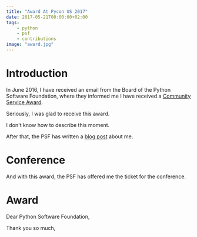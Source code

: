 ```yaml
---
title: "Award At Pycon US 2017"
date: 2017-05-21T00:00:00+02:00
tags:
    - python
    - psf
    - contributions
image: "award.jpg"
---
```


# Introduction

In June 2016, I have received an email from the Board of the Python Software Foundation, where they informed me I have received a [Community Service Award](https://www.python.org/community/awards/psf-awards/#june-2016).

Seriously, I was glad to receive this award.

I don't know how to describe this moment.

After that, the PSF has written a [blog post](http://pyfound.blogspot.be/2016/08/in-beginning-there-was-one-python-group.html) about me.

# Conference

And with this award, the PSF has offered me the ticket for the conference.

# Award

Dear Python Software Foundation,

Thank you so much,
